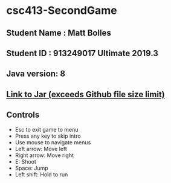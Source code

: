 # csc413-SecondGame

## Student Name  : Matt Bolles
## Student ID    : 913249017 Ultimate 2019.3
## Java version: 8

## [Link to Jar (exceeds Github file size limit)](https://www.dropbox.com/s/lfkidxll84tli4w/TheTrip.jar?dl=0)

## Controls
- Esc to exit game to menu
- Press any key to skip intro
- Use mouse to navigate menus
- Left arrow: Move left
- Right arrow: Move right
- E: Shoot
- Space: Jump
- Left shift: Hold to run